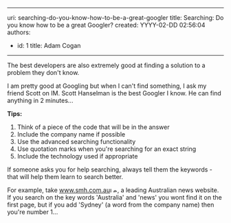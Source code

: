 

---
uri: searching-do-you-know-how-to-be-a-great-googler
title: Searching: Do you know how to be a great Googler?
created: YYYY-02-DD 02:56:04
authors:
  - id: 1
    title: Adam Cogan
---




<span class='intro'> The best developers are also extremely good at finding a solution to a problem they don't know. 
<br> </span>


  <p>I am pretty good at Googling but&#160;when I can't find something, I ask my friend Scott on IM. Scott Hanselman is the best Googler I know. He can find anything in 2 minutes...</p>
<strong>Tips&#58;</strong>
<ol>
    <li>Think of a piece of the code that will be in the answer</li>
    <li>Include the company name if possible </li>
    <li>Use the advanced searching functionality​ </li>
    <li>Use quotation marks when you're searching for an exact string </li>
    <li>Include the technology used if appropriate</li>
</ol>
<p>If someone asks you for help searching, always tell them the keywords - that will help them learn to search better.</p>
<p>For example, take <a href="http&#58;//www.ssw.com.au/ssw/Redirect/smh.htm" target="_blank">www.smh.com.au</a><img width="17" height="11" alt="Leave Site" src="http&#58;//www.ssw.com.au/ssw/Images/LeaveSite.gif" />, a leading Australian news website. If you search on the key words 'Australia' and 'news' you wont find it on the first page, but if you add 'Sydney' (a word from the company name) then you're number 1... </p>



